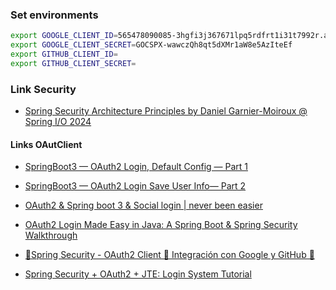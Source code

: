 


### Set environments
```bash
export GOOGLE_CLIENT_ID=565478090085-3hgfi3j367671lpq5rdfrt1i31t7992r.apps.googleusercontent.com 
export GOOGLE_CLIENT_SECRET=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
export GITHUB_CLIENT_ID=
export GITHUB_CLIENT_SECRET=

```



### Link Security 
* [ Spring Security Architecture Principles by Daniel Garnier-Moiroux @ Spring I/O 2024 ](https://www.youtube.com/watch?v=HyoLl3VcRFY&t=831s)


#### Links OAutClient
* [SpringBoot3 — OAuth2 Login, Default Config — Part 1](https://medium.com/@iyusubov444/springboot3-oauth2-login-default-config-part-1-c35ca2934818)

* [SpringBoot3 — OAuth2 Login Save User Info— Part 2](https://medium.com/@iyusubov444/springboot3-oauth2-login-save-user-info-part-2-f36f5aa5d458)

* [OAuth2 & Spring boot 3 & Social login | never been easier ](https://www.youtube.com/watch?app=desktop&v=2WNjmT2z7c4)

* [OAuth2 Login Made Easy in Java: A Spring Boot & Spring Security Walkthrough](https://www.youtube.com/watch?v=us0VjFiHogo)

* [🔐Spring Security - OAuth2 Client 🌟 Integración con Google y GitHub 🚀](https://www.youtube.com/watch?v=C1c4FNPWu4A)

* [Spring Security + OAuth2 + JTE: Login System Tutorial ](https://www.youtube.com/watch?v=f1h4GkhxMp8&t=628s)



